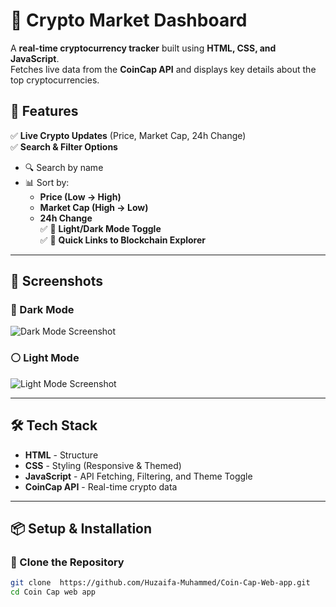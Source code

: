 # 🚀 Crypto Market Dashboard

A **real-time cryptocurrency tracker** built using **HTML, CSS, and JavaScript**.  
Fetches live data from the **CoinCap API** and displays key details about the top cryptocurrencies.

## 🌟 Features

✅ **Live Crypto Updates** (Price, Market Cap, 24h Change)  
✅ **Search & Filter Options**  
   - 🔍 Search by name  
   - 📊 Sort by:
     - **Price (Low → High)**
     - **Market Cap (High → Low)**
     - **24h Change**  
✅ 🌙 **Light/Dark Mode Toggle**  
✅ 🔗 **Quick Links to Blockchain Explorer**  

---

## 🎥 Screenshots

### 🔵 Dark Mode
![Dark Mode Screenshot](screenshot1.png)

### ⚪ Light Mode
![Light Mode Screenshot](screenshot2.png)

---

## 🛠️ Tech Stack

- **HTML** - Structure  
- **CSS** - Styling (Responsive & Themed)  
- **JavaScript** - API Fetching, Filtering, and Theme Toggle  
- **CoinCap API** - Real-time crypto data  

---

## 📦 Setup & Installation

### 🔽 Clone the Repository  
```sh
git clone  https://github.com/Huzaifa-Muhammed/Coin-Cap-Web-app.git
cd Coin Cap web app

